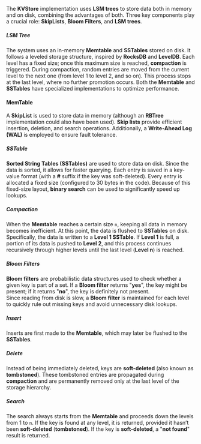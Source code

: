 The **KVStore** implementation uses **LSM trees** to store data both in memory and on disk, combining the advantages of both. Three key components play a crucial role: **SkipLists**, **Bloom Filters**, and **LSM trees**.

##### **LSM Tree**
The system uses an in-memory **Memtable** and **SSTables** stored on disk. It follows a leveled storage structure, inspired by **RocksDB** and **LevelDB**. Each level has a fixed size; once this maximum size is reached, **compaction** is triggered. During compaction, random entries are moved from the current level to the next one (from level 1 to level 2, and so on). This process stops at the last level, where no further promotion occurs. Both the **Memtable** and **SSTables** have specialized implementations to optimize performance.

#### **MemTable**
A **SkipList** is used to store data in memory (although an **RBTree** implementation could also have been used). **Skip lists** provide efficient insertion, deletion, and search operations. Additionally, a **Write-Ahead Log (WAL)** is employed to ensure fault tolerance.

##### **SSTable**
**Sorted String Tables (SSTables)** are used to store data on disk. Since the data is sorted, it allows for faster querying. Each entry is saved in a key-value format (with a **#** suffix if the key was soft-deleted). Every entry is allocated a fixed size (configured to 30 bytes in the code). Because of this fixed-size layout, **binary search** can be used to significantly speed up lookups.

##### **Compaction**
When the **Memtable** reaches a certain size `n`, keeping all data in memory becomes inefficient. At this point, the data is flushed to **SSTables** on disk. Specifically, the data is written to a **Level 1 SSTable**. If **Level 1** is full, a portion of its data is pushed to **Level 2**, and this process continues recursively through higher levels until the last level (**Level n**) is reached.

##### **Bloom Filters**
**Bloom filters** are probabilistic data structures used to check whether a given key is part of a set. If a **Bloom filter** returns "**yes**", the key might be present; if it returns "**no**", the key is definitely not present.  
Since reading from disk is slow, a **Bloom filter** is maintained for each level to quickly rule out missing keys and avoid unnecessary disk lookups.

##### **Insert**
Inserts are first made to the **Memtable**, which may later be flushed to the **SSTables**.

##### **Delete**
Instead of being immediately deleted, keys are **soft-deleted** (also known as **tombstoned**). These tombstoned entries are propagated during **compaction** and are permanently removed only at the last level of the storage hierarchy.

##### **Search** 
The search always starts from the **Memtable** and proceeds down the levels from 1 to `n`. If the key is found at any level, it is returned, provided it hasn’t been **soft-deleted** (**tombstoned**). If the key is **soft-deleted**, a "**not found**" result is returned.
